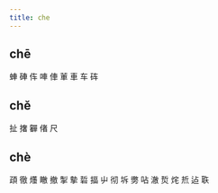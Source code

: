 ```yaml
---
title: che
---
```


## chē
蛼
硨
伡
唓
俥
莗
車
车
砗
## chě
扯
撦
奲
偖
尺
## chè
頙
徹
爡
瞮
撤
掣
摰
硩
揊
屮
彻
坼
勶
呫
澈
烲
烢
焎
迠
聅
